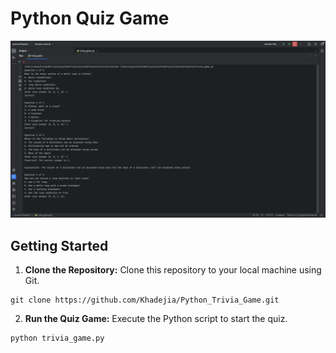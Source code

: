 # Python Quiz Game

![Quiz Image](image.png) 


## Getting Started

1. **Clone the Repository:** Clone this repository to your local machine using Git.

  ```
  git clone https://github.com/Khadejia/Python_Trivia_Game.git

  ```
2. **Run the Quiz Game:** Execute the Python script to start the quiz.

  ```
  python trivia_game.py

  ```
